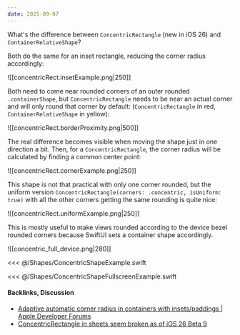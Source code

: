 ```yaml
---
date: 2025-09-07
---
```


What's the difference between `ConcentricRectangle` (new in iOS 26) and `ContainerRelativeShape`?

Both do the same for an inset rectangle, reducing the corner radius accordingly:

![[concentricRect.insetExample.png|250]]

Both need to come near rounded corners of an outer rounded `.containerShape`, but `ConcentricRectangle` needs to be near an actual corner and will only round that corner by default: (`ConcentricRectangle` in red, `ContainerRelativeShape` in yellow):

![[concentricRect.borderProximity.png|500]] 

The real difference becomes visible when moving the shape just in one direction a bit. Then, for a `ConcentricRectangle`, the corner radius will be calculated by finding a common center point:

![[concentricRect.cornerExample.png|250]]

This shape is not that practical with only one corner rounded, but the uniform version `ConcentricRectangle(corners: .concentric, isUniform: true)` with all the other corners getting the same rounding is quite nice:

![[concentricRect.uniformExample.png|250]]

This is mostly useful to make views rounded according to the device bezel rounded corners because SwiftUI sets a container shape accordingly.

![[concentric_full_device.png|280]]

<<< @/Shapes/ConcentricShapeExample.swift

<<< @/Shapes/ConcentricShapeFullscreenExample.swift

#### Backlinks, Discussion

* [Adaptive automatic corner radius in containers with insets/paddings | Apple Developer Forums](https://developer.apple.com/forums/thread/794685)
* [ConcentricRectangle in sheets seem broken as of iOS 26 Beta 9](https://mastodon.social/@nicoreese/115158882770867696)
